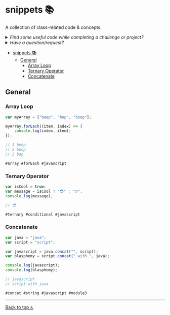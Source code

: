 # snippets 📚

A collection of class-related code &amp; concepts.

<details><summary><i>Find some useful code while completing a challenge or project?</i></summary> 
  
- Fork this repository
- Add your snippet
- Tag the classwork (#module3, #challenge4, etc)
- Create a pull-request!
  
</details>

<details><summary><i>Have a question/request?</i></summary>
  
- Create an Issue
- Give details
- Submit!
  
</details>

- [snippets 📚](#snippets-)
  - [General](#general)
    - [Array Loop](#array-loop)
    - [Ternary Operator](#ternary-operator)
    - [Concatenate](#concatenate)

## General

### Array Loop

```javascript
var myArray = ["beep", "bop", "boop"];

myArray.forEach((item, index) => {
    console.log(index, item);
});

// 1 beep
// 2 boop
// 3 bop
```
`#array #forEach #javascript`


### Ternary Operator

```javascript
var isCool = true;
var message = isCool ? "😎" : "🤓";
console.log(message);

// 😎
```
`#ternary #conditional #javascript`

### Concatenate

```javascript
var java = "java";
var script = "script";

var javascript = java.concat("", script);
var blasphemy = script.concat(" with ", java);

console.log(javascript);
console.log(blasphemy);

// javascript
// script with java
```
`#concat #string #javascript #module3`

---

[Back to top 🔝](#snippets-)
